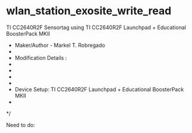 # wlan_station_exosite_write_read
TI CC2640R2F Sensortag using TI CC2640R2F Launchpad + Educational BoosterPack MKII

 * Maker/Author - Markel T. Robregado
 *
 * Modification Details : 
 *                        
 *                        
 *                        
 *                        
 * Device Setup: TI CC2640R2F Launchpad + Educational BoosterPack MKII
 *
 */

Need to do:

